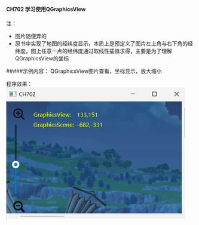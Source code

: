 #### CH702 学习使用QGraphicsView

注：
* 图片随便弄的
* 原书中实现了地图的经纬度显示，本质上是预定义了图片左上角与右下角的经纬度，图上任意一点的经纬度通过取线性插值求得，主要是为了理解QGraphicsView的坐标

#####示例内容：
QGraphicsView图片查看，坐标显示，放大缩小

程序效果：
![](./demo.png)